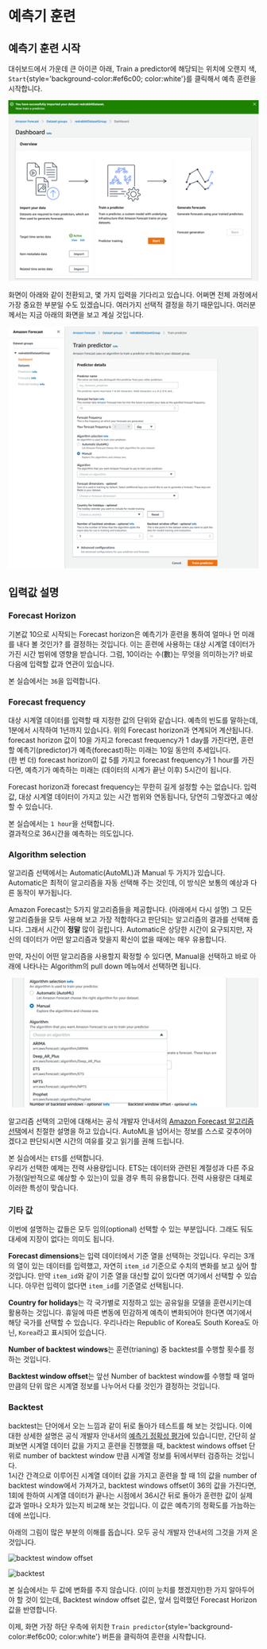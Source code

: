 # 예측기 훈련

## 예측기 훈련 시작

대쉬보드에서 가운데 큰 아이콘 아래, Train a predictor에 해당되는 위치에 오랜지 색, 
`Start`{style='background-color:#ef6c00; color:white'}를
클릭해서 예측 훈련을 시작합니다.

[![data import success](../../images/forecast/steps/04-02-successfully-imported.png)](../../images/forecast/steps/04-02-successfully-imported.png)

화면이 아래와 같이 전환되고, 몇 가지 입력을 기다리고 있습니다. 어쩌면 전체 과정에서
가장 중요한 부분일 수도 있겠습니다. 여러가지 선택적 결정을 하기 때문입니다. 여러분께서는 지금
아래의 화면을 보고 계실 것입니다.

[![train a predictor](../../images/forecast/steps/05-01-train-predictor.png)](../../images/forecast/steps/05-01-train-predictor.png)

## 입력값 설명

### Forecast Horizon

기본값 10으로 시작되는 Forecast horizon은 예측기가 훈련을 통하여 얼마나 먼 미래를 내다 볼 것인가?
를 결정하는 것입니다. 이는 훈련에 사용하는 대상 시계열 데이터가 가진 시간 범위에 영향을 받습니다.
그럼, 10이라는 수(數)는 무엇을 의미하는가? 바로 다음에 입력할 값과 연관이 있습니다.

본 실습에서는 `36`을 입력합니다.

### Forecast frequency

대상 시계열 데이터를 입력할 때 지정한 값의 단위와 같습니다. 예측의 빈도를 말하는데, 1분에서 시작하여 1년까지 있습니다. 위의 Forecast horizon과 연계되어 계산됩니다.  
forecast horizon 값이 10을 가지고 forecast frequency가 1 day를 가진다면, 훈련할 예측기(predictor)가 예측(forecast)하는 미래는
10일 동안의 추세입니다.  
(한 번 더) forecast horizon이 값 5를 가지고 forecast frequency가 1 hour를 가진다면,
예측기가 예측하는 미래는 (데이터의 시계가 끝난 이후) 5시간이 됩니다.

Forecast horizon과 forecast frequency는 무한히 길게 설정할 수는 없습니다.
입력값, 대상 시계열 데이터이 가지고 있는 시간 범위와 연동됩니다, 당연히 그렇겠다고 예상할 수 있습니다.

본 실습에서는 `1 hour`을 선택합니다.  
결과적으로 36시간을 예측하는 의도입니다.

### Algorithm selection

알고리즘 선택에서는 Automatic(AutoML)과 Manual 두 가지가 있습니다.
Automatic은 최적이 알고리즘을 자동 선택해 주는 것인데, 이 방식은 보통의 예상과 다른 동작이 부가됩니다.

Amazon Forecast는 5가지 알고리즘들을 제공합니다. (아래에서 다시 설명)
그 모든 알고리즘들을 모두 사용해 보고 가장 적합하다고 판단되는 알고리즘의 결과를 선택해 줍니다.
그래서 시간이 **정말** 많이 걸립니다.
Automatic은 상당한 시간이 요구되지만, 자신의 데이터가 어떤 알고리즘과 맞을지 확신이 없을 때에는 매우 유용합니다.

만약, 자신이 어떤 알고리즘을 사용할지 확정할 수 있다면, Manual을 선택하고 바로 아래에 
나타나는 Algorithm의 pull down 메뉴에서 선택하면 됩니다.

![algorithms](../../images/forecast/steps/05-02-algorithms.png)

알고리즘 선택의 고민에 대해서는 공식 개발자 안내서의 [Amazon Forecast 알고리즘 선택](https://docs.aws.amazon.com/ko_kr/forecast/latest/dg/aws-forecast-choosing-recipes.html)에서
친절한 설명을 하고 있습니다. AutoML을 넘어서는 정보를 스스로 갖추어야 겠다고 판단되시면
시간의 여유를 갖고 읽기를 권해 드립니다.

본 실습에서는 `ETS`를 선택합니다.  
우리가 선택한 예제는 전력 사용량입니다. ETS는 데이터와 관련된 계절성과 다른 주요 가정(일반적으로
예상할 수 있는)이 있을 경우 특히 유용합니다. 전력 사용량은 대체로 이러한 특성이 맞습니다.

### 기타 값

이번에 설명하는 값들은 모두 임의(optional) 선택할 수 있는 부분입니다.
그래도 둬도 대세에 지장이 없다는 의미도 됩니다.

**Forecast dimensions**는 입력 데이터에서 기준 열을 선택하는 것입니다.
우리는 3개의 열이 있는 데이터를 입력했고, 자연히 `item_id` 기준으로
수치의 변화를 보고 싶어 할 것입니다. 만약 `item_id`와 같이 기준 열을
대신할 값이 있다면 여기에서 선택할 수 있습니다.
아무런 입력이 없다면 `item_id`를 기준열로 선택됩니다.

**Country for holidays**는 각 국가별로 지정하고 있는 공유일을
모델을 훈련시키는데 활용하는 것입니다. 휴일에 따른 변동에 민감하게 예측이 변화되어야 한다면
여기에서 해당 국가를 선택할 수 있습니다.
우리나라는 Republic of Korea도 South Korea도 아닌, `Korea`라고 표시되어 있습니다.

**Number of backtest windows**는 훈련(trianing) 중 backtest를 수행할 횟수를
정하는 것입니다.

**Backtest window offset**는 앞선 Number of backtest window를 수행할 때
얼마만큼의 단위 많은 시계열 정보를 나누어서 다룰 것인가 결정하는 것입니다.

### Backtest

backtest는 단어에서 오는 느낌과 같이 뒤로 돌아가 테스트를 해 보는 것입니다.
이에 대한 상세한 설명은 공식 개발자 안내서의 [예측기 정확성 평가](https://docs.aws.amazon.com/ko_kr/forecast/latest/dg/metrics.html)에 있습니디만,
간단히 살펴보면
시계열 데이터 값을 가지고 훈련을 진행했을 때, backtest windows offset
단위로 number of backtest window 만큼 시계열 정보를 뒤에서부터 검증하는 것입니다.  
1시간 간격으로 이루어진 시계열 데이터 값을 가지고 훈련을 할 때
1의 값을 number of backtest window에서 가져가고, backtest windows offset이
36의 값을 가진다면, 1회에 한하여 시계열 데이터가 끝나는 시점에서 36시간 뒤로 돌아가
훈련한 값이 실제값과 얼마나 오차가 있는지 비교해 보는 것입니다.
이 값은 예측기의 정확도를 가늠하는데에 쓰입니다.

아래의 그림이 많은 부분의 이해를 돕습니다. 모두 공식 개발자 안내서의 그것을 가져 온 것입니다.

![backtest window offset](https://docs.aws.amazon.com/ko_kr/forecast/latest/dg/images/evaluation-offset.png)

![backtest](https://docs.aws.amazon.com/ko_kr/forecast/latest/dg/images/evaluation-backtests.png)

본 실습에서는 두 값에 변화를 주지 않습니다.
(이미 눈치를 챘겠지만)한 가지 알아두어야 할 것이 있는데, Backtest window offset 값은,
앞서 입력했던 Forecast Horizon 값을 반영합니다.

이제, 화면 가장 하단 우측에 위치한 `Train predictor`{style='background-color:#ef6c00; color:white'} 버튼을 클릭하여 훈련을 시작합니다.
